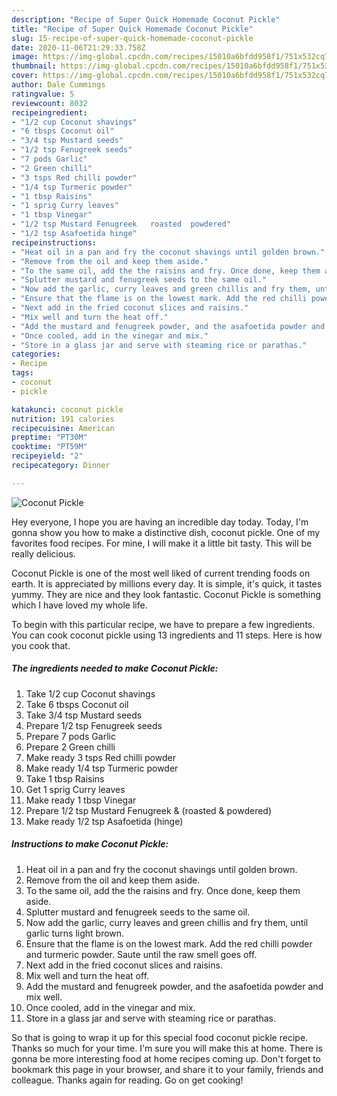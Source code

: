 ```yaml
---
description: "Recipe of Super Quick Homemade Coconut Pickle"
title: "Recipe of Super Quick Homemade Coconut Pickle"
slug: 15-recipe-of-super-quick-homemade-coconut-pickle
date: 2020-11-06T21:29:33.758Z
image: https://img-global.cpcdn.com/recipes/15010a6bfdd958f1/751x532cq70/coconut-pickle-recipe-main-photo.jpg
thumbnail: https://img-global.cpcdn.com/recipes/15010a6bfdd958f1/751x532cq70/coconut-pickle-recipe-main-photo.jpg
cover: https://img-global.cpcdn.com/recipes/15010a6bfdd958f1/751x532cq70/coconut-pickle-recipe-main-photo.jpg
author: Dale Cummings
ratingvalue: 5
reviewcount: 8032
recipeingredient:
- "1/2 cup Coconut shavings"
- "6 tbsps Coconut oil"
- "3/4 tsp Mustard seeds"
- "1/2 tsp Fenugreek seeds"
- "7 pods Garlic"
- "2 Green chilli"
- "3 tsps Red chilli powder"
- "1/4 tsp Turmeric powder"
- "1 tbsp Raisins"
- "1 sprig Curry leaves"
- "1 tbsp Vinegar"
- "1/2 tsp Mustard Fenugreek   roasted  powdered"
- "1/2 tsp Asafoetida hinge"
recipeinstructions:
- "Heat oil in a pan and fry the coconut shavings until golden brown."
- "Remove from the oil and keep them aside."
- "To the same oil, add the the raisins and fry. Once done, keep them aside."
- "Splutter mustard and fenugreek seeds to the same oil."
- "Now add the garlic, curry leaves and green chillis and fry them, until garlic turns light brown."
- "Ensure that the flame is on the lowest mark. Add the red chilli powder and turmeric powder. Saute until the raw smell goes off."
- "Next add in the fried coconut slices and raisins."
- "Mix well and turn the heat off."
- "Add the mustard and fenugreek powder, and the asafoetida powder and mix well."
- "Once cooled, add in the vinegar and mix."
- "Store in a glass jar and serve with steaming rice or parathas."
categories:
- Recipe
tags:
- coconut
- pickle

katakunci: coconut pickle 
nutrition: 191 calories
recipecuisine: American
preptime: "PT30M"
cooktime: "PT59M"
recipeyield: "2"
recipecategory: Dinner

---
```



![Coconut Pickle](https://img-global.cpcdn.com/recipes/15010a6bfdd958f1/751x532cq70/coconut-pickle-recipe-main-photo.jpg)

Hey everyone, I hope you are having an incredible day today. Today, I'm gonna show you how to make a distinctive dish, coconut pickle. One of my favorites food recipes. For mine, I will make it a little bit tasty. This will be really delicious.



Coconut Pickle is one of the most well liked of current trending foods on earth. It is appreciated by millions every day. It is simple, it's quick, it tastes yummy. They are nice and they look fantastic. Coconut Pickle is something which I have loved my whole life.


To begin with this particular recipe, we have to prepare a few ingredients. You can cook coconut pickle using 13 ingredients and 11 steps. Here is how you cook that.

<!--inarticleads1-->

##### The ingredients needed to make Coconut Pickle:

1. Take 1/2 cup Coconut shavings
1. Take 6 tbsps Coconut oil
1. Take 3/4 tsp Mustard seeds
1. Prepare 1/2 tsp Fenugreek seeds
1. Prepare 7 pods Garlic
1. Prepare 2 Green chilli
1. Make ready 3 tsps Red chilli powder
1. Make ready 1/4 tsp Turmeric powder
1. Take 1 tbsp Raisins
1. Get 1 sprig Curry leaves
1. Make ready 1 tbsp Vinegar
1. Prepare 1/2 tsp Mustard Fenugreek &amp;  (roasted &amp; powdered)
1. Make ready 1/2 tsp Asafoetida (hinge)




<!--inarticleads2-->

##### Instructions to make Coconut Pickle:

1. Heat oil in a pan and fry the coconut shavings until golden brown.
1. Remove from the oil and keep them aside.
1. To the same oil, add the the raisins and fry. Once done, keep them aside.
1. Splutter mustard and fenugreek seeds to the same oil.
1. Now add the garlic, curry leaves and green chillis and fry them, until garlic turns light brown.
1. Ensure that the flame is on the lowest mark. Add the red chilli powder and turmeric powder. Saute until the raw smell goes off.
1. Next add in the fried coconut slices and raisins.
1. Mix well and turn the heat off.
1. Add the mustard and fenugreek powder, and the asafoetida powder and mix well.
1. Once cooled, add in the vinegar and mix.
1. Store in a glass jar and serve with steaming rice or parathas.




So that is going to wrap it up for this special food coconut pickle recipe. Thanks so much for your time. I'm sure you will make this at home. There is gonna be more interesting food at home recipes coming up. Don't forget to bookmark this page in your browser, and share it to your family, friends and colleague. Thanks again for reading. Go on get cooking!
